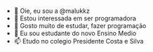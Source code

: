 - 👋 Oie, eu sou a @malukkz
- 👀 Estou interessada em ser programadora
- 🌱 Gosto muito de estudar, fazer programação
- 💞️ Eu sou estudante do novo Ensino Medio
- 📫 Etudo no colegio Presidente Costa e Silva
<!---
malukkz/malukkz is a ✨ special ✨ repository because its `README.md` (this file) appears on your GitHub profile.
You can click the Preview link to take a look at your changes.
--->
